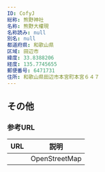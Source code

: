```yaml
---
ID: CofyJ
総称: 熊野神社
名称: 熊野大權現
名称読み: null
別名: null
都道府県: 和歌山県
区域: 田辺市
緯度: 33.8388206
経度: 135.7745655
郵便番号: 6471731
住所: 和歌山県田辺市本宮町本宮６４７
---
```


## その他

### 参考URL

| URL | 説明          |
| --- | ------------- |
|     | OpenStreetMap |
